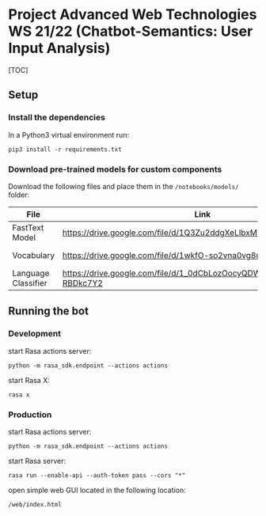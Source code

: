 # Project Advanced Web Technologies WS 21/22 (Chatbot-Semantics: User Input Analysis)

[TOC]

## Setup

### Install the dependencies

In a Python3 virtual environment run:

```
pip3 install -r requirements.txt
```

### Download pre-trained models for custom components

Download the following files and place them in the `/notebooks/models/` folder:

| File                | Link                                                              |     Size |
| ------------------- | ----------------------------------------------------------------- | -------: |
| FastText Model      | https://drive.google.com/file/d/1Q3Zu2ddgXeLIbxM0WjjgQwIsXCW5NH7s | 114.5 MB |
| Vocabulary          | https://drive.google.com/file/d/1wkfO-so2vna0vg8uASUVaZHh88g0vNfE | 397.3 MB |
| Language Classifier | https://drive.google.com/file/d/1_0dCbLozOocyQDWzZLI3WGG-RBDkc7Y2 |  20.6 MB |

## Running the bot

### Development

start Rasa actions server:

```
python -m rasa_sdk.endpoint --actions actions
```

start Rasa X:

```
rasa x
```

### Production

start Rasa actions server:

```
python -m rasa_sdk.endpoint --actions actions
```

start Rasa server:

```
rasa run --enable-api --auth-token pass --cors "*"
```

open simple web GUI located in the following location:

```
/web/index.html
```
